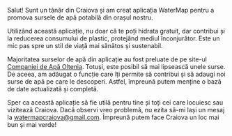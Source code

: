 Salut! Sunt un tânăr din Craiova și am creat aplicația WaterMap pentru a promova sursele de apă potabilă din orașul nostru. 

Utilizând această aplicație, nu doar că te poți hidrata gratuit, dar contribui și la reducerea consumului de plastic, protejând mediul înconjurător. Este un mic pas spre un stil de viață mai sănătos și sustenabil.

Majoritatea surselor de apă din aplicație au fost preluate de pe site-ul [Companiei de Apă Oltenia](https://www.apaoltenia.ro/index.php/informatii-utile/fantani-si-tasnitori-publice/). Totuși, este posibil să mai lipsească unele surse. De aceea, am adăugat o funcție care îți permite să contribui și să adaugi noi surse de apă pe care le descoperi. Astfel, împreună putem menține o bază de date actualizată și completă.

Sper ca această aplicație să fie utilă pentru tine și toți cei care locuiesc sau vizitează Craiova. Dacă observi vreo problemă, nu ezita să-mi lași un mesaj la watermapcraiova@gmail.com. Împreună putem face Craiova un loc mai bun și mai verde!
